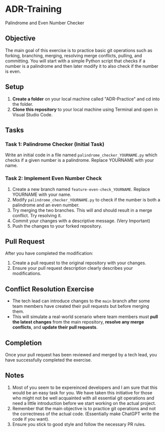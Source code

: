 # ADR-Training
Palindrome and Even Number Checker

## Objective
The main goal of this exercise is to practice basic git operations such as forking, branching, merging, resolving merge conflicts, pulling, and committing. You will start with a simple Python script that checks if a number is a palindrome and then later modify it to also check if the number is even.

## Setup
1. **Create a folder** on your local machine called "ADR-Practice" and cd into the folder.
2. **Clone this repository** to your local machine using Terminal and open in Visual Studio Code.

## Tasks
### Task 1: Palindrome Checker (Initial Task)
Write an initial code in a file named `palindrome_checker_YOURNAME.py` which checks if a given number is a palindrome. Replace YOURNAME with your name.

### Task 2: Implement Even Number Check
1. Create a new branch named `feature-even-check_YOURNAME`. Replace YOURNAME with your name.
2. Modify `palindrome_checker_YOURNAME.py` to check if the number is both a palindrome and an even number.
3. Try merging the two branches. This will and should result in a merge conflict. Try resolving it.
4. Commit your changes with a descriptive message. (Very Important)
5. Push the changes to your forked repository.

## Pull Request
After you have completed the modification:
1. Create a pull request to the original repository with your changes.
2. Ensure your pull request description clearly describes your modifications.

## Conflict Resolution Exercise
- The tech lead can introduce changes to the `main` branch after some team members have created their pull requests but before merging them.
- This will simulate a real-world scenario where team members must **pull the latest changes** from the main repository, **resolve any merge conflicts**, and **update their pull requests**.

## Completion
Once your pull request has been reviewed and merged by a tech lead, you have successfully completed the exercise.

## Notes
1. Most of you seem to be expereinced developers and I am sure that this would be an easy task for you. We have taken this initiative for those who might not be well acquainted with all essential git operations and need a little introduction before we start working on the actual project.
2. Remember that the main objective is to practice git operations and not the correctness of the actual code. (Essentially make ChatGPT write the code if you want).
3. Ensure you stick to good style and follow the necessary PR rules.
